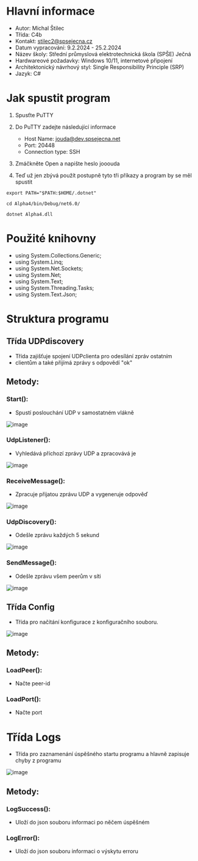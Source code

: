 # Hlavní informace
- Autor: Michal Štilec
- Třída: C4b
- Kontakt: stilec2@spsejecna.cz
- Datum vypracování: 9.2.2024 - 25.2.2024
- Název školy: Střední průmyslová elektrotechnická škola (SPŠE) Ječná 
- Hardwareové požadavky: Windows 10/11, internetové připojení
- Architektonický návrhový styl: Single Responsibility Principle (SRP)
- Jazyk: C#
  
# Jak spustit program
1. Spusťte PuTTY

2. Do PuTTY zadejte následující informace
	* Host Name: jouda@dev.spsejecna.net
	* Port: 20448
	* Connection type: SSH

3. Zmáčkněte Open a napište heslo jooouda

4. Teď už jen zbývá použít postupně tyto tři příkazy a program by se měl spustit
```
export PATH="$PATH:$HOME/.dotnet"
```
```
cd Alpha4/bin/Debug/net6.0/
```
```
dotnet Alpha4.dll
```

# Použité knihovny
* using System.Collections.Generic;
* using System.Linq;
* using System.Net.Sockets;
* using System.Net;
* using System.Text;
* using System.Threading.Tasks;
* using System.Text.Json;

# Struktura programu

## Třída UDPdiscovery
- Třída zajišťuje spojení UDPclienta pro odesílání zpráv ostatním
- clientům a také přijímá zprávy s odpovědí "ok"
## Metody: 
### Start(): 
- Spustí poslouchání UDP v samostatném vlákně

![image](https://github.com/MichalStilec/Alpha4/assets/113086016/d95213b3-0f51-4e16-ade8-637eb1ecba20)

### UdpListener(): 
- Vyhledává příchozí zprávy UDP a zpracovává je

![image](https://github.com/MichalStilec/Alpha4/assets/113086016/fec73236-abbe-46f3-9124-50d5cf7a5eee)

### ReceiveMessage(): 
- Zpracuje přijatou zprávu UDP a vygeneruje odpověď

![image](https://github.com/MichalStilec/Alpha4/assets/113086016/58e1cbd2-a052-4b4d-9f8c-81ea811c3dea)

### UdpDiscovery(): 
- Odešle zprávu každých 5 sekund

![image](https://github.com/MichalStilec/Alpha4/assets/113086016/39ac02bf-9f1a-4771-9029-21737d2f858d)


### SendMessage(): 
- Odešle zprávu všem peerům v síti

![image](https://github.com/MichalStilec/Alpha4/assets/113086016/d456a3c2-f4c0-4f7c-a7bd-0da0261d46bc)



## Třída Config
- Třída pro načítání konfigurace z konfiguračního souboru.

![image](https://github.com/MichalStilec/Alpha4/assets/113086016/57025550-d130-4f0e-8940-5ceec0a8acfb)

## Metody:
### LoadPeer(): 
- Načte peer-id
### LoadPort():
- Načte port

# Třída Logs
- Třída pro zaznamenání úspěšného startu programu a hlavně zapisuje chyby z programu

![image](https://github.com/MichalStilec/Alpha4/assets/113086016/806f00f9-12aa-40c9-8ffd-a25a69f68e4c)

## Metody:
### LogSuccess(): 
- Uloží do json souboru informaci po něčem úspěšném
### LogError():
- Uloží do json souboru informaci o výskytu erroru

